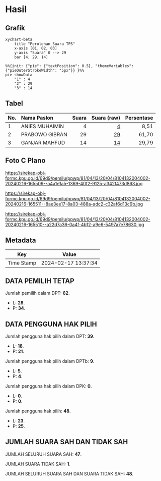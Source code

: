 # Hasil

## Grafik

```mermaid
xychart-beta
    title "Perolehan Suara TPS"
    x-axis [01, 02, 03]
    y-axis "Suara" 0 --> 29
    bar [4, 29, 14]
```

```mermaid
%%{init: {"pie": {"textPosition": 0.5}, "themeVariables": {"pieOuterStrokeWidth": "5px"}} }%%
pie showData
    "1" : 4
    "2" : 29
    "3" : 14
```

## Tabel

| No. | Nama Paslon    | Suara | Suara (raw) | Persentase |
|:--- |:-------------- | -----:| -----------:| ----------:|
| 1   | ANIES MUHAIMIN | 4     | [4][p-1]    | 8,51       |
| 2   | PRABOWO GIBRAN | 29    | [29][p-2]   | 61,70      |
| 3   | GANJAR MAHFUD  | 14    | [14][p-3]   | 29,79      |


[p-1]: https://github.com/gigit-pemilu/pemilu-2024-81-maluku/blob/main/pilpres/hitung-suara/sub/81-maluku/sub/04-buru/sub/13-fena-leisela/sub/2004-waedanga/sub/002-tps/sub/paslon-1.txt
[p-2]: https://github.com/gigit-pemilu/pemilu-2024-81-maluku/blob/main/pilpres/hitung-suara/sub/81-maluku/sub/04-buru/sub/13-fena-leisela/sub/2004-waedanga/sub/002-tps/sub/paslon-2.txt
[p-3]: https://github.com/gigit-pemilu/pemilu-2024-81-maluku/blob/main/pilpres/hitung-suara/sub/81-maluku/sub/04-buru/sub/13-fena-leisela/sub/2004-waedanga/sub/002-tps/sub/paslon-3.txt

## Foto C Plano

https://sirekap-obj-formc.kpu.go.id/69d9/pemilu/ppwp/81/04/13/20/04/8104132004002-20240216-165509--a4a1e1a5-1369-40f2-9125-a342f473d863.jpg

https://sirekap-obj-formc.kpu.go.id/69d9/pemilu/ppwp/81/04/13/20/04/8104132004002-20240216-165511--8ae3ee17-8a03-488a-adc2-c32af6d13c9b.jpg

https://sirekap-obj-formc.kpu.go.id/69d9/pemilu/ppwp/81/04/13/20/04/8104132004002-20240216-165510--a22d7a36-0a4f-4b12-a9e6-5497a7e78630.jpg


## Metadata

| Key        | Value               |
| ---------- | ------------------- |
| Time Stamp | 2024-02-17 13:37:34 |


## DATA PEMILIH TETAP

Jumlah pemilih dalam DPT: **62**.
 * L: **28**.
 * P: **34**.

## DATA PENGGUNA HAK PILIH

Jumlah pengguna hak pilih dalam DPT: **39**.
 * L: **18**.
 * P: **21**.

Jumlah pengguna hak pilih dalam DPTb: **9**.
 * L: **5**.
 * P: **4**.

Jumlah pengguna hak pilih dalam DPK: **0**.
 * L: **0**.
 * P: **0**.

Jumlah pengguna hak pilih: **48**.
 * L: **23**.
 * P: **25**.

## JUMLAH SUARA SAH DAN TIDAK SAH

JUMLAH SELURUH SUARA SAH: **47**.

JUMLAH SUARA TIDAK SAH: **1**.

JUMLAH SELURUH SUARA SAH DAN SUARA TIDAK SAH: **48**.


